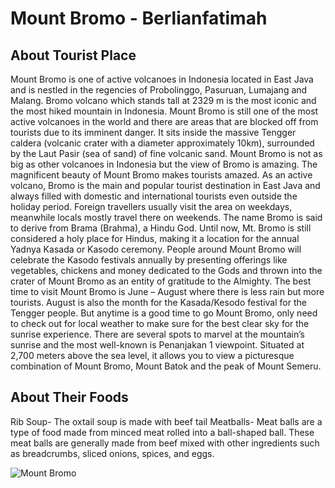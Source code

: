 # Mount Bromo - Berlianfatimah

## About Tourist Place
Mount Bromo is one of active volcanoes in Indonesia located in East Java and is nestled in the regencies of Probolinggo, Pasuruan, Lumajang and Malang. Bromo volcano which stands tall at 2329 m is the most iconic and the most hiked mountain in Indonesia. Mount Bromo is still one of the most active volcanoes in the world and there are areas that are blocked off from tourists due to its imminent danger. It sits inside the massive Tengger caldera (volcanic crater with a diameter approximately 10km), surrounded by the Laut Pasir (sea of sand) of fine volcanic sand.
Mount Bromo is not as big as other volcanoes in Indonesia but the view of Bromo is amazing. The magnificent beauty of Mount Bromo makes tourists amazed. As an active volcano, Bromo is the main and popular tourist destination in East Java and always filled with domestic and international tourists even outside the holiday period. Foreign travellers usually visit the area on weekdays, meanwhile locals mostly travel there on weekends.
The name Bromo is said to derive from Brama (Brahma), a Hindu God. Until now, Mt. Bromo is still considered a holy place for Hindus, making it a location for the annual Yadnya Kasada or Kasodo ceremony. People around Mount Bromo will celebrate the Kasodo festivals annually by presenting offerings like vegetables, chickens and money dedicated to the Gods and thrown into the crater of Mount Bromo as an entity of gratitude to the Almighty.
The best time to visit Mount Bromo is June – August where there is less rain but more tourists. August is also the month for the Kasada/Kesodo festival for the Tengger people. But anytime is a good time to go Mount Bromo, only need to check out for local weather to make sure for the best clear sky for the sunrise experience. There are several spots to marvel at the mountain’s sunrise and the most well-known is Penanjakan 1 viewpoint. Situated at 2,700 meters above the sea level, it allows you to view a picturesque combination of Mount Bromo, Mount Batok and the peak of Mount Semeru.

## About Their Foods
Rib Soup- The oxtail soup is made with beef tail
Meatballs- Meat balls are a type of food made from minced meat rolled into a ball-shaped ball. These meat balls are generally made from beef mixed with other ingredients such as breadcrumbs, sliced ​​onions, spices, and eggs.

<img align="center" src="https://petualang.travelingyuk.com/uploads/2018/11/Mount-Bromo-volcano-Gunung-Bromo-during-sunrise-from-viewpoint-on-Mount-Penanjakan-in-Bromo-Tengger-Semeru-National-Park-East-Java-Indonesia..jpg" alt="Mount Bromo"/>
